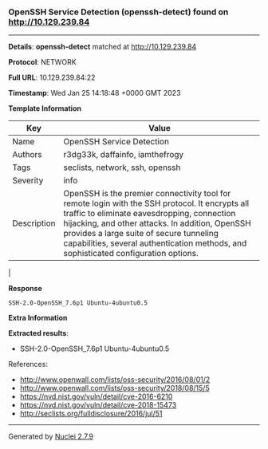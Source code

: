 ### OpenSSH Service Detection (openssh-detect) found on http://10.129.239.84
---
**Details**: **openssh-detect**  matched at http://10.129.239.84

**Protocol**: NETWORK

**Full URL**: 10.129.239.84:22

**Timestamp**: Wed Jan 25 14:18:48 +0000 GMT 2023

**Template Information**

| Key | Value |
|---|---|
| Name | OpenSSH Service Detection |
| Authors | r3dg33k, daffainfo, iamthefrogy |
| Tags | seclists, network, ssh, openssh |
| Severity | info |
| Description | OpenSSH is the premier connectivity tool for remote login with the SSH protocol. It encrypts all traffic to eliminate eavesdropping, connection hijacking, and other attacks. In addition, OpenSSH provides a large suite of secure tunneling capabilities, several authentication methods, and sophisticated configuration options.
 |

**Response**
```http
SSH-2.0-OpenSSH_7.6p1 Ubuntu-4ubuntu0.5

```

**Extra Information**

**Extracted results**:

- SSH-2.0-OpenSSH_7.6p1 Ubuntu-4ubuntu0.5


References: 
- http://www.openwall.com/lists/oss-security/2016/08/01/2
- http://www.openwall.com/lists/oss-security/2018/08/15/5
- https://nvd.nist.gov/vuln/detail/cve-2016-6210
- https://nvd.nist.gov/vuln/detail/cve-2018-15473
- http://seclists.org/fulldisclosure/2016/jul/51

---
Generated by [Nuclei 2.7.9](https://github.com/projectdiscovery/nuclei)